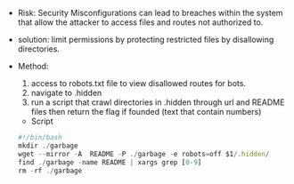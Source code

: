 - Risk: Security Misconfigurations can lead to breaches within the system that allow the attacker to access files and routes not authorized to.
- solution: limit permissions by protecting restricted files by disallowing directories.
- Method:
    1. access to robots.txt file to view disallowed routes for bots.
    2. navigate to .hidden
    3. run a script that crawl directories in .hidden through url and README files then return the flag if founded (text that contain numbers)
    - Script
    
    ```jsx
    #!/bin/bash
    mkdir ./garbage
    wget --mirror -A  README -P ./garbage -e robots=off $1/.hidden/
    find ./garbage -name README | xargs grep [0-9]
    rm -rf ./garbage
    ```